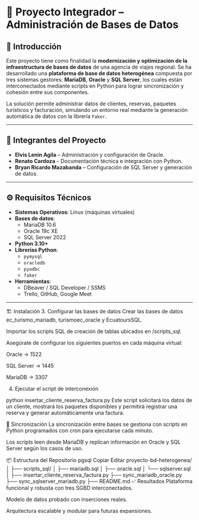 # 🧭 Proyecto Integrador – Administración de Bases de Datos

## 📌 Introducción

Este proyecto tiene como finalidad la **modernización y optimización de la infraestructura de bases de datos** de una agencia de viajes regional. Se ha desarrollado una **plataforma de base de datos heterogénea** compuesta por tres sistemas gestores: **MariaDB**, **Oracle** y **SQL Server**, los cuales están interconectados mediante scripts en Python para lograr sincronización y cohesión entre sus componentes.

La solución permite administrar datos de clientes, reservas, paquetes turísticos y facturación, simulando un entorno real mediante la generación automática de datos con la librería `Faker`.

---

## 👥 Integrantes del Proyecto

- **Elvis Lenin Agila** – Administración y configuración de Oracle.
- **Renato Cardoza** – Documentación técnica e integración con Python.
- **Bryan Ricardo Mazabanda** – Configuración de SQL Server y generación de datos.

---

## ⚙️ Requisitos Técnicos

- **Sistemas Operativos**: Linux (máquinas virtuales)
- **Bases de datos**:
  - MariaDB 10.6
  - Oracle 19c XE
  - SQL Server 2022
- **Python 3.10+**
- **Librerías Python**:
  - `pymysql`
  - `oracledb`
  - `pyodbc`
  - `faker`
- **Herramientas**:
  - DBeaver / SQL Developer / SSMS
  - Trello, GitHub, Google Meet

---

🏗️ Instalación
3. Configurar las bases de datos
Crear las bases de datos ec_turismo_mariadb, turismoec_oracle y EcuatoursSQL.

Importar los scripts SQL de creación de tablas ubicados en /scripts_sql.

Asegúrate de configurar los siguientes puertos en cada máquina virtual:

Oracle → 1522

SQL Server → 1445

MariaDB → 3307

4. Ejecutar el script de interconexión

python insertar_cliente_reserva_factura.py
Este script solicitará los datos de un cliente, mostrará los paquetes disponibles y permitirá registrar una reserva y generar automáticamente una factura.

🔁 Sincronización
La sincronización entre bases se gestiona con scripts en Python programados con cron para ejecutarse cada minuto.

Los scripts leen desde MariaDB y replican información en Oracle y SQL Server según los casos de uso.

📦 Estructura del Repositorio
pgsql
Copiar
Editar
proyecto-bd-heterogenea/
│
├── scripts_sql/
│   ├── mariadb.sql
│   ├── oracle.sql
│   └── sqlserver.sql
│
├── insertar_cliente_reserva_factura.py
├── sync_mariadb_oracle.py
├── sync_sqlserver_mariadb.py
├── README.md
✅ Resultados
Plataforma funcional y robusta con tres SGBD interconectados.

Modelo de datos probado con inserciones reales.

Arquitectura escalable y modular para futuras expansiones.

